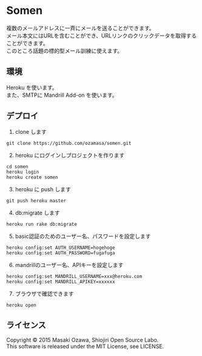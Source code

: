 Somen
======================
複数のメールアドレスに一斉にメールを送ることができます。  
メール本文にはURLを含むことができ、URLリンクのクリックデータを取得することができます。  
このところ話題の標的型メール訓練に使えます。

環境
----------------
Heroku を使います。  
また、SMTPに Mandrill Add-on を使います。

デプロイ
----------------
1. clone します
 ```
 git clone https://github.com/ozamasa/somen.git
 ```

2. heroku にログインしプロジェクトを作ります
 ```
 cd somen
 heroku login
 heroku create somen
 ```

3. heroku に push します
 ```
 git push heroku master
 ```

4. db:migrate します
 ```
 heroku run rake db:migrate
 ```

5. basic認証のためのユーザー名、パスワードを設定します
 ```
 heroku config:set AUTH_USERNAME=hogehoge
 heroku config:set AUTH_PASSWORD=fugafuga
 ```

6. mandrillのユーザー名、APIキーを設定します
 ```
 heroku config:set MANDRILL_USERNAME=xxx@heroku.com
 heroku config:set MANDRILL_APIKEY=xxxxxx
 ```

7. ブラウザで確認できます
 ```
 heroku open
 ```


ライセンス
----------------
Copyright &copy; 2015 Masaki Ozawa, Shiojiri Open Source Labo.  
This software is released under the MIT License, see LICENSE.
